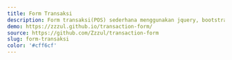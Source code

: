 ```yaml
---
title: Form Transaksi
description: Form transaksi(POS) sederhana menggunakan jquery, bootstrap4 dan beberapa plugin tambahan.
demo: https://zzzul.github.io/transaction-form/
source: https://github.com/Zzzul/transaction-form
slug: form-transaksi
color: '#cff6cf'
---
```

